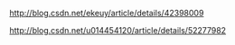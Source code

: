 http://blog.csdn.net/ekeuy/article/details/42398009

http://blog.csdn.net/u014454120/article/details/52277982
